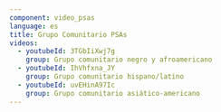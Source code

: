 ```yaml
---
component: video_psas
language: es
title: Grupo Comunitario PSAs
videos:
  - youtubeId: 3TGbIiXwj7g
    group: Grupo comunitario negro y afroamericano
  - youtubeId: IhVhfxna_JY
    group: Grupo comunitario hispano/latino
  - youtubeId: uvEHinA97Ic
    group: Grupo comunitario asiático-americano
---
```

